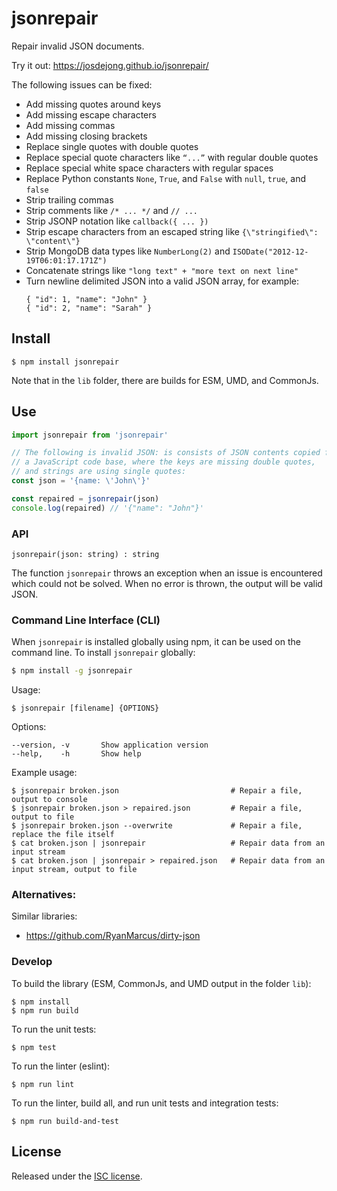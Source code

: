 # jsonrepair

Repair invalid JSON documents.

Try it out: https://josdejong.github.io/jsonrepair/

The following issues can be fixed:

- Add missing quotes around keys
- Add missing escape characters
- Add missing commas
- Add missing closing brackets
- Replace single quotes with double quotes
- Replace special quote characters like `“...”`  with regular double quotes
- Replace special white space characters with regular spaces
- Replace Python constants `None`, `True`, and `False` with `null`, `true`, and `false`
- Strip trailing commas
- Strip comments like `/* ... */` and `// ...`
- Strip JSONP notation like `callback({ ... })`
- Strip escape characters from an escaped string like `{\"stringified\": \"content\"}`
- Strip MongoDB data types like `NumberLong(2)` and `ISODate("2012-12-19T06:01:17.171Z")`
- Concatenate strings like `"long text" + "more text on next line"`
- Turn newline delimited JSON into a valid JSON array, for example:
    ```
    { "id": 1, "name": "John" }
    { "id": 2, "name": "Sarah" }
    ```


## Install

```
$ npm install jsonrepair
```

Note that in the `lib` folder, there are builds for ESM, UMD, and CommonJs.


## Use

```js
import jsonrepair from 'jsonrepair'

// The following is invalid JSON: is consists of JSON contents copied from 
// a JavaScript code base, where the keys are missing double quotes, 
// and strings are using single quotes:
const json = '{name: \'John\'}'

const repaired = jsonrepair(json)
console.log(repaired) // '{"name": "John"}'
```


### API

```
jsonrepair(json: string) : string
```

The function `jsonrepair` throws an exception when an issue is encountered
which could not be solved. When no error is thrown, the output will be valid JSON.


### Command Line Interface (CLI)

When `jsonrepair` is installed globally using npm, it can be used on the command line. To install `jsonrepair` globally:

```bash
$ npm install -g jsonrepair
```

Usage:

```
$ jsonrepair [filename] {OPTIONS}
```

Options:

```
--version, -v       Show application version
--help,    -h       Show help
```

Example usage:

```
$ jsonrepair broken.json                         # Repair a file, output to console
$ jsonrepair broken.json > repaired.json         # Repair a file, output to file
$ jsonrepair broken.json --overwrite             # Repair a file, replace the file itself
$ cat broken.json | jsonrepair                   # Repair data from an input stream
$ cat broken.json | jsonrepair > repaired.json   # Repair data from an input stream, output to file
```

### Alternatives:

Similar libraries:

- https://github.com/RyanMarcus/dirty-json

### Develop

To build the library (ESM, CommonJs, and UMD output in the folder `lib`):

```
$ npm install 
$ npm run build
```

To run the unit tests:

```
$ npm test
```

To run the linter (eslint):

```
$ npm run lint
```

To run the linter, build all, and run unit tests and integration tests:

```
$ npm run build-and-test
```


## License

Released under the [ISC license](LICENSE.md).
